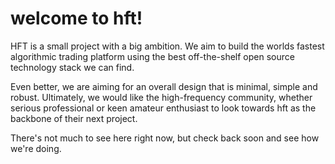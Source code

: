 welcome to hft!
===============

HFT is a small project with a big ambition. We aim to build the worlds fastest algorithmic trading platform using the best off-the-shelf open source technology stack we can find.

Even better, we are aiming for an overall design that is minimal, simple and robust.  Ultimately, we would like the high-frequency community, whether serious professional or keen amateur enthusiast to look towards hft as the backbone of their next project.

There's not much to see here right now, but check back soon and see how we're doing.



